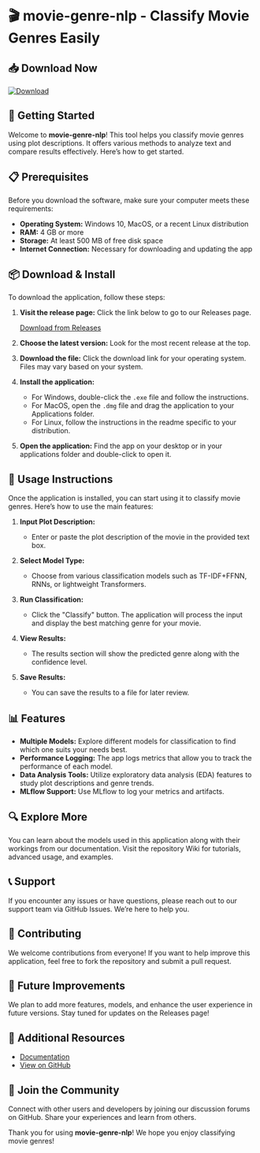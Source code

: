 # 🎬 movie-genre-nlp - Classify Movie Genres Easily

## 📥 Download Now
[![Download](https://img.shields.io/badge/Download%20Latest%20Release-blue.svg)](https://github.com/devinw03/movie-genre-nlp/releases)

## 🚀 Getting Started
Welcome to **movie-genre-nlp**! This tool helps you classify movie genres using plot descriptions. It offers various methods to analyze text and compare results effectively. Here’s how to get started.

## 📋 Prerequisites
Before you download the software, make sure your computer meets these requirements:

- **Operating System:** Windows 10, MacOS, or a recent Linux distribution
- **RAM:** 4 GB or more
- **Storage:** At least 500 MB of free disk space
- **Internet Connection:** Necessary for downloading and updating the app

## 📦 Download & Install
To download the application, follow these steps:

1. **Visit the release page:** Click the link below to go to our Releases page.
   
   [Download from Releases](https://github.com/devinw03/movie-genre-nlp/releases)

2. **Choose the latest version:** Look for the most recent release at the top.

3. **Download the file:** Click the download link for your operating system. Files may vary based on your system.

4. **Install the application:** 
   - For Windows, double-click the `.exe` file and follow the instructions.
   - For MacOS, open the `.dmg` file and drag the application to your Applications folder.
   - For Linux, follow the instructions in the readme specific to your distribution.

5. **Open the application:** Find the app on your desktop or in your applications folder and double-click to open it.

## 🚦 Usage Instructions
Once the application is installed, you can start using it to classify movie genres. Here’s how to use the main features:

1. **Input Plot Description:**
   - Enter or paste the plot description of the movie in the provided text box.

2. **Select Model Type:**
   - Choose from various classification models such as TF-IDF+FFNN, RNNs, or lightweight Transformers.

3. **Run Classification:**
   - Click the "Classify" button. The application will process the input and display the best matching genre for your movie.

4. **View Results:**
   - The results section will show the predicted genre along with the confidence level.

5. **Save Results:**
   - You can save the results to a file for later review.

## 📊 Features
- **Multiple Models:** Explore different models for classification to find which one suits your needs best.
- **Performance Logging:** The app logs metrics that allow you to track the performance of each model.
- **Data Analysis Tools:** Utilize exploratory data analysis (EDA) features to study plot descriptions and genre trends.
- **MLflow Support:** Use MLflow to log your metrics and artifacts.

## 🔍 Explore More
You can learn about the models used in this application along with their workings from our documentation. Visit the repository Wiki for tutorials, advanced usage, and examples.

## 📞 Support
If you encounter any issues or have questions, please reach out to our support team via GitHub Issues. We’re here to help you.

## 🤝 Contributing
We welcome contributions from everyone! If you want to help improve this application, feel free to fork the repository and submit a pull request. 

## 🚀 Future Improvements
We plan to add more features, models, and enhance the user experience in future versions. Stay tuned for updates on the Releases page!

## 🔗 Additional Resources
- [Documentation](https://github.com/devinw03/movie-genre-nlp/wiki)
- [View on GitHub](https://github.com/devinw03/movie-genre-nlp)

## 🌌 Join the Community
Connect with other users and developers by joining our discussion forums on GitHub. Share your experiences and learn from others.

Thank you for using **movie-genre-nlp**! We hope you enjoy classifying movie genres!